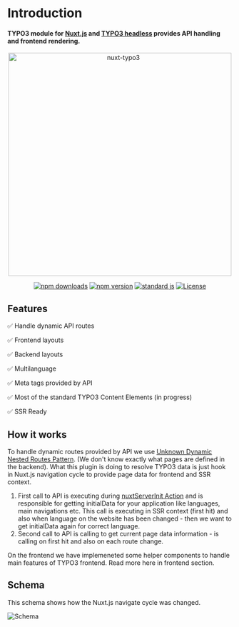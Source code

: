 # Introduction 

#### TYPO3 module for [Nuxt.js](https://nuxtjs.org) and [TYPO3 headless](https://github.com/TYPO3-Initiatives/headless) provides API handling and frontend rendering.

<p align="center">
  <img align="center" width="500" :src="$withBase('/images/nuxt_typo3.svg')" alt="nuxt-typo3">
</p>
<p align="center">
  <a href="https://npmjs.com/package/nuxt-typo3"><img src="https://img.shields.io/npm/v/nuxt-typo3/latest.svg?style=flat-square" alt="npm downloads"></a>
  <a href="https://npmjs.com/package/nuxt-typo3"><img src="https://img.shields.io/npm/dt/nuxt-typo3.svg?style=flat-square" alt="npm version"></a>
  <a href="https://standardjs.com"><img src="https://img.shields.io/badge/code_style-standard-brightgreen.svg?style=flat-square" alt="standard js"></a>
  <a href="https://www.npmjs.com/package/nuxt-typo3"><img src="https://img.shields.io/npm/l/nuxt-typo3.svg?style=flat-square" alt="License"></a>
</p>  

## Features

✅ Handle dynamic API routes

✅ Frontend layouts

✅ Backend layouts

✅ Multilanguage

✅ Meta tags provided by API

✅ Most of the standard TYPO3 Content Elements (in progress)

✅ SSR Ready

## How it works

To handle dynamic routes provided by API we use [Unknown Dynamic Nested Routes Pattern](https://nuxtjs.org/guide/routing#unknown-dynamic-nested-routes). (We don't know exactly what pages are defined in the backend).
What this plugin is doing to resolve TYPO3 data is just hook in Nuxt.js navigation cycle to provide page data for frontend and SSR context. 

1. First call to API is executing during [nuxtServerInit Action](https://nuxtjs.org/guide/vuex-store#the-nuxtserverinit-action) and is responsible for getting initialData for your application like languages, main navigations etc. This call is executing in SSR context (first hit) and also when language on the website has been changed - then we want to get initialData again for correct language.
2. Second call to API is calling to get current page data information - is calling on first hit and also on each route change. 

On the frontend we have implemeneted some helper components to handle main features of TYPO3 frontend. Read more here in frontend section.

## Schema 

This schema shows how the Nuxt.js navigate cycle was changed. 

![Schema](/nuxt-typo3/images/schema.svg)
